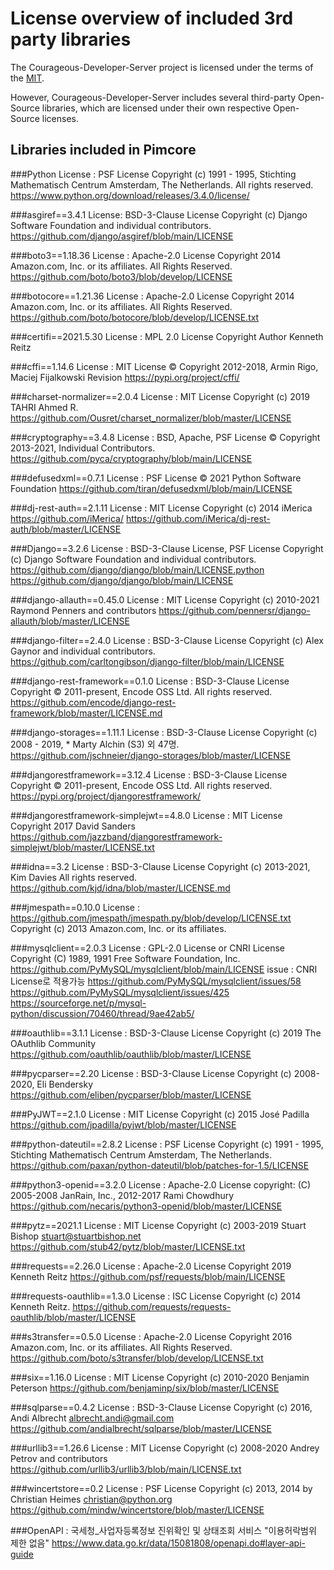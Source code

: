 # License overview of included 3rd party libraries

The Courageous-Developer-Server project is licensed under the terms of the [MIT](LICENSE.md).


However, Courageous-Developer-Server includes several third-party Open-Source libraries, 
which are licensed under their own respective Open-Source licenses.

## Libraries included in Pimcore

###Python
  License : PSF License
  Copyright (c) 1991 - 1995, Stichting Mathematisch Centrum Amsterdam, The Netherlands.  All rights reserved.
  https://www.python.org/download/releases/3.4.0/license/

###asgiref==3.4.1
  License: BSD-3-Clause License
  Copyright (c) Django Software Foundation and individual contributors.
  https://github.com/django/asgiref/blob/main/LICENSE

###boto3==1.18.36
  License : Apache-2.0 License
  Copyright 2014 Amazon.com, Inc. or its affiliates. All Rights Reserved.
  https://github.com/boto/boto3/blob/develop/LICENSE

###botocore==1.21.36
  License : Apache-2.0 License
  Copyright 2014 Amazon.com, Inc. or its affiliates. All Rights Reserved.
  https://github.com/boto/botocore/blob/develop/LICENSE.txt

###certifi==2021.5.30
  License : MPL 2.0 License
  Copyright Author Kenneth Reitz

###cffi==1.14.6
  License : MIT License
  © Copyright 2012-2018, Armin Rigo, Maciej Fijalkowski Revision
  https://pypi.org/project/cffi/
  
###charset-normalizer==2.0.4
  License : MIT License
  Copyright (c) 2019 TAHRI Ahmed R.
  https://github.com/Ousret/charset_normalizer/blob/master/LICENSE
  
###cryptography==3.4.8
  License : BSD, Apache, PSF License
  © Copyright 2013-2021, Individual Contributors.
  https://github.com/pyca/cryptography/blob/main/LICENSE

###defusedxml==0.7.1
  License : PSF License
  © 2021 Python Software Foundation
  https://github.com/tiran/defusedxml/blob/main/LICENSE
  
###dj-rest-auth==2.1.11
  License : MIT License
  Copyright (c) 2014 iMerica https://github.com/iMerica/
  https://github.com/iMerica/dj-rest-auth/blob/master/LICENSE

###Django==3.2.6
  License : BSD-3-Clause License, PSF License
  Copyright (c) Django Software Foundation and individual contributors.
  https://github.com/django/django/blob/main/LICENSE.python
  https://github.com/django/django/blob/main/LICENSE
  
###django-allauth==0.45.0
  License : MIT License
  Copyright (c) 2010-2021 Raymond Penners and contributors
  https://github.com/pennersr/django-allauth/blob/master/LICENSE

###django-filter==2.4.0
  License : BSD-3-Clause License
  Copyright (c) Alex Gaynor and individual contributors.
  https://github.com/carltongibson/django-filter/blob/main/LICENSE

###django-rest-framework==0.1.0
  License : BSD-3-Clause License
  Copyright © 2011-present, Encode OSS Ltd. All rights reserved.
  https://github.com/encode/django-rest-framework/blob/master/LICENSE.md

###django-storages==1.11.1
  License : BSD-3-Clause License
  Copyright (c) 2008 - 2019, * Marty Alchin (S3) 외 47명.
  https://github.com/jschneier/django-storages/blob/master/LICENSE
    
###djangorestframework==3.12.4
  License : BSD-3-Clause License
  Copyright © 2011-present, Encode OSS Ltd. All rights reserved.
  https://pypi.org/project/djangorestframework/

###djangorestframework-simplejwt==4.8.0
  License : MIT License
  Copyright 2017 David Sanders
  https://github.com/jazzband/djangorestframework-simplejwt/blob/master/LICENSE.txt

###idna==3.2
  License : BSD-3-Clause License
  Copyright (c) 2013-2021, Kim Davies All rights reserved.
  https://github.com/kjd/idna/blob/master/LICENSE.md

###jmespath==0.10.0
  License : https://github.com/jmespath/jmespath.py/blob/develop/LICENSE.txt
  Copyright (c) 2013 Amazon.com, Inc. or its affiliates.

###mysqlclient==2.0.3
  License : GPL-2.0 License or CNRI License
  Copyright (C) 1989, 1991 Free Software Foundation, Inc.
  https://github.com/PyMySQL/mysqlclient/blob/main/LICENSE
  issue : CNRI License로 적용가능
           https://github.com/PyMySQL/mysqlclient/issues/58
           https://github.com/PyMySQL/mysqlclient/issues/425
           https://sourceforge.net/p/mysql-python/discussion/70460/thread/9ae42ab5/

###oauthlib==3.1.1
  License : BSD-3-Clause License
  Copyright (c) 2019 The OAuthlib Community
  https://github.com/oauthlib/oauthlib/blob/master/LICENSE
  
###pycparser==2.20
  License : BSD-3-Clause License
  Copyright (c) 2008-2020, Eli Bendersky
  https://github.com/eliben/pycparser/blob/master/LICENSE
  
###PyJWT==2.1.0
  License : MIT License
  Copyright (c) 2015 José Padilla
  https://github.com/jpadilla/pyjwt/blob/master/LICENSE

###python-dateutil==2.8.2
  License : PSF License
  Copyright (c) 1991 - 1995, Stichting Mathematisch Centrum Amsterdam, The Netherlands.
  https://github.com/paxan/python-dateutil/blob/patches-for-1.5/LICENSE

###python3-openid==3.2.0
  License : Apache-2.0 License
  copyright: (C) 2005-2008 JanRain, Inc., 2012-2017 Rami Chowdhury
  https://github.com/necaris/python3-openid/blob/master/LICENSE
  
###pytz==2021.1
  License : MIT License
  Copyright (c) 2003-2019 Stuart Bishop <stuart@stuartbishop.net>
  https://github.com/stub42/pytz/blob/master/LICENSE.txt

###requests==2.26.0
  License : Apache-2.0 License
  Copyright 2019 Kenneth Reitz
  https://github.com/psf/requests/blob/main/LICENSE
 
###requests-oauthlib==1.3.0
  License : ISC License
  Copyright (c) 2014 Kenneth Reitz.
  https://github.com/requests/requests-oauthlib/blob/master/LICENSE

###s3transfer==0.5.0
  License : Apache-2.0 License
  Copyright 2016 Amazon.com, Inc. or its affiliates. All Rights Reserved.
  https://github.com/boto/s3transfer/blob/develop/LICENSE.txt
  
###six==1.16.0
  License : MIT License
  Copyright (c) 2010-2020 Benjamin Peterson
  https://github.com/benjaminp/six/blob/master/LICENSE
  
###sqlparse==0.4.2
  License : BSD-3-Clause License
  Copyright (c) 2016, Andi Albrecht <albrecht.andi@gmail.com>
  https://github.com/andialbrecht/sqlparse/blob/master/LICENSE

###urllib3==1.26.6
  License : MIT License
  Copyright (c) 2008-2020 Andrey Petrov and contributors
  https://github.com/urllib3/urllib3/blob/main/LICENSE.txt

###wincertstore==0.2
  License : PSF License
  Copyright (c) 2013, 2014 by Christian Heimes <christian@python.org>
  https://github.com/mindw/wincertstore/blob/master/LICENSE

###OpenAPI :
  국세청_사업자등록정보 진위확인 및 상태조회 서비스
  "이용허락범위 제한 없음"
  https://www.data.go.kr/data/15081808/openapi.do#layer-api-guide
